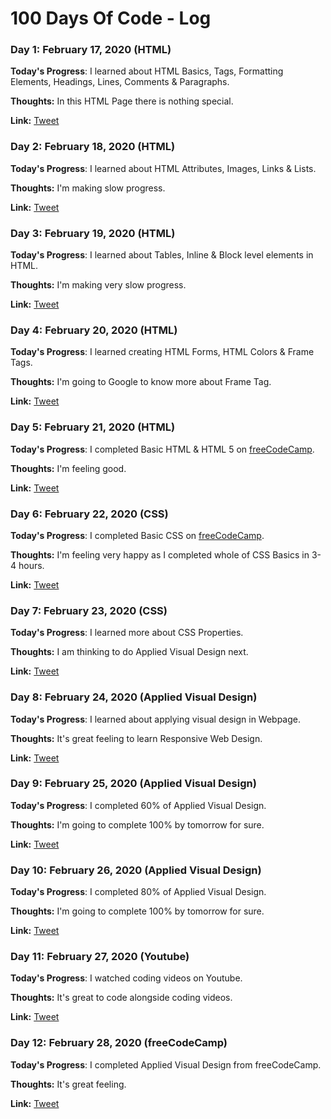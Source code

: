 # 100 Days Of Code - Log

### Day 1: February 17, 2020 (HTML)

**Today's Progress**: I learned about HTML Basics, Tags, Formatting Elements, Headings, Lines, Comments & Paragraphs.

**Thoughts:** In this HTML Page there is nothing special.

**Link:** [Tweet](https://twitter.com/jatinn_r/status/1229363360736694274)

### Day 2: February 18, 2020 (HTML)

**Today's Progress**: I learned about HTML Attributes, Images, Links & Lists.

**Thoughts:** I'm making slow progress.

**Link:** [Tweet](https://twitter.com/jatinn_r/status/1229768088360570880)

### Day 3: February 19, 2020 (HTML)

**Today's Progress**: I learned about Tables, Inline & Block level elements in HTML.

**Thoughts:** I'm making very slow progress.

**Link:** [Tweet](https://twitter.com/jatinn_r/status/1230171262930104321)

### Day 4: February 20, 2020 (HTML)

**Today's Progress**: I learned creating HTML Forms, HTML Colors & Frame Tags.

**Thoughts:** I'm going to Google to know more about Frame Tag.

**Link:** [Tweet](https://twitter.com/jatinn_r/status/1230444534338904068)

### Day 5: February 21, 2020 (HTML)

**Today's Progress**: I completed Basic HTML & HTML 5 on [freeCodeCamp](https://www.freecodecamp.org/).

**Thoughts:** I'm feeling good.

**Link:** [Tweet](https://twitter.com/jatinn_r/status/1230615887792820224)

### Day 6: February 22, 2020 (CSS)

**Today's Progress**: I completed Basic CSS on [freeCodeCamp](https://www.freecodecamp.org/).

**Thoughts:** I'm feeling very happy as I completed whole of CSS Basics in 3-4 hours.

**Link:** [Tweet](https://twitter.com/jatinn_r/status/1231023275691696128)

### Day 7: February 23, 2020 (CSS)

**Today's Progress**: I learned more about CSS Properties.

**Thoughts:** I am thinking to do Applied Visual Design next.

**Link:** [Tweet](https://twitter.com/jatinn_r/status/1231479495716212736)

### Day 8: February 24, 2020 (Applied Visual Design)

**Today's Progress**: I learned about applying visual design in Webpage.

**Thoughts:** It's great feeling to learn Responsive Web Design.

**Link:** [Tweet](https://twitter.com/jatinn_r/status/1231915488982306818)

### Day 9: February 25, 2020 (Applied Visual Design)

**Today's Progress**: I completed 60% of Applied Visual Design.

**Thoughts:** I'm going to complete 100% by tomorrow for sure.

**Link:** [Tweet](https://twitter.com/jatinn_r/status/1232245269506543617)

### Day 10: February 26, 2020 (Applied Visual Design)

**Today's Progress**: I completed 80% of Applied Visual Design.

**Thoughts:** I'm going to complete 100% by tomorrow for sure.

**Link:** [Tweet](https://twitter.com/jatinn_r/status/1232603549047152640)

### Day 11: February 27, 2020 (Youtube)

**Today's Progress**: I watched coding videos on Youtube.

**Thoughts:** It's great to code alongside coding videos.

**Link:** [Tweet](https://twitter.com/jatinn_r/status/1232981592559190016)

### Day 12: February 28, 2020 (freeCodeCamp)

**Today's Progress**: I completed Applied Visual Design from freeCodeCamp.

**Thoughts:** It's great feeling.

**Link:** [Tweet](https://twitter.com/jatinn_r/status/1233306193109667840)
